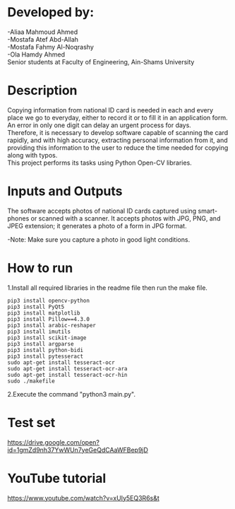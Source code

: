 # Developed by:   
   -Aliaa Mahmoud Ahmed      
   -Mostafa Atef Abd-Allah     
   -Mostafa Fahmy Al-Noqrashy      
   -Ola Hamdy Ahmed     
     Senior students at Faculty of Engineering, Ain-Shams University   
     
# Description
Copying information from national ID card is needed in each and every place we go to everyday, either to record it or to fill it in an application form. An error in only one digit can delay an urgent process for days.   
Therefore, it is necessary to develop software capable of scanning the card rapidly, and with high accuracy, extracting personal information from it, and providing this information to the user to reduce the time needed for copying along with typos.   
This project performs its tasks using Python Open-CV libraries.

# Inputs and Outputs
The software accepts photos of national ID cards captured using smart-phones or scanned with a scanner. It accepts photos with JPG, PNG, and JPEG extension; it generates a photo of a form in JPG format.  
  
  -Note: Make sure you capture a photo in good light conditions.
# How to run
1.Install all required libraries in the readme file then run the make file.   
```   
pip3 install opencv-python  
pip3 install PyQt5   
pip3 install matplotlib   
pip3 install Pillow==4.3.0   
pip3 install arabic-reshaper   
pip3 install imutils   
pip3 install scikit-image   
pip3 install argparse   
pip3 install python-bidi   
pip3 install pytesseract   
sudo apt-get install tesseract-ocr   
sudo apt-get install tesseract-ocr-ara   
sudo apt-get install tesseract-ocr-hin   
sudo ./makefile   
```     
2.Execute the command "python3 main.py".

# Test set
https://drive.google.com/open?id=1gmZd9nh37YwWUn7yeGeQdCAaWFBep9jD

# YouTube tutorial
https://www.youtube.com/watch?v=xUIy5EQ3R6s&t
